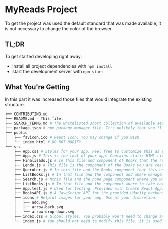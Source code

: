 # MyReads Project

To get the project was used the default standard that was made available, it is not necessary to change the color of the browser.

## TL;DR
To get started developing right away:

* install all project dependencies with `npm install`
* start the development server with `npm start`

## What You're Getting
In this part it was increased those files that would integrate the existing structure.
```bash
├── CONTRIBUTING.md
├── README.md - This file.
├── SEARCH_TERMS.md # The whitelisted short collection of available search terms for you to use with your app.
├── package.json # npm package manager file. It's unlikely that you'll need to modify this.
├── public
│   ├── favicon.ico # React Icon, You may change if you wish.
│   └── index.html # DO NOT MODIFY
└── src
    ├── App.css # Styles for your app. Feel free to customize this as you desire.
    ├── App.js # This is the root of your app. Contains static HTML right now.
    ├── Finalizado.js # In this file and component of Books that the reading has already been finished.
    ├── Lendo.js # This file is the component of the Books you are reading.
    ├── QueroLer.js # In this file and the Books component that this user wants to read in the future.
    ├── ListBooks.js # In that file and the component and where management the complente of book listings.
    ├── Search.js # Nthis file and the home page component where you will call another listing component of the book you are looking for.
    ├── ListBooks.js # In that file and the component where to take care of listing wanted books
    ├── App.test.js # Used for testing. Provided with Create React App. Testing is encouraged, but not required.
    ├── BooksAPI.js # A JavaScript API for the provided Udacity backend. Instructions for the methods are below.
    ├── icons # Helpful images for your app. Use at your discretion.
    │   ├── add.svg
    │   ├── arrow-back.svg
    │   └── arrow-drop-down.svg
    ├── index.css # Global styles. You probably won't need to change anything here.
    └── index.js # You should not need to modify this file. It is used for DOM rendering only.
```